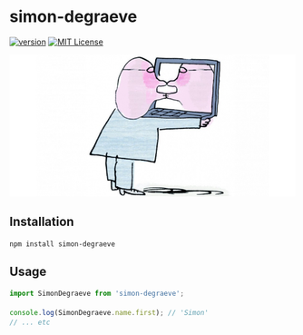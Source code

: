 # simon-degraeve

[![version](https://img.shields.io/npm/v/simon-degraeve.svg?style=flat-square)](https://npm.im/simon-degraeve)
[![MIT License](https://img.shields.io/npm/l/simon-degraeve.svg?style=flat-square)](../../LICENCE.md)

![narcissistic](https://raw.githubusercontent.com/SimonDegraeve/npm-me/master/images/narcissistic.jpg)

## Installation

```
npm install simon-degraeve
```

## Usage

```javascript
import SimonDegraeve from 'simon-degraeve';

console.log(SimonDegraeve.name.first); // 'Simon'
// ... etc
```
